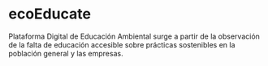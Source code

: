 # ecoEducate
Plataforma Digital de Educación Ambiental surge a partir de la observación de la falta de educación accesible sobre prácticas sostenibles en la población general y las empresas. 
